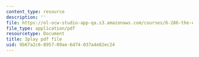 ```yaml
---
content_type: resource
description: ''
file: https://ol-ocw-studio-app-qa.s3.amazonaws.com/courses/8-286-the-early-universe-fall-2013/9b67a2c6895709ae6d74037a4e82ec24_wuPEmfon9lg.pdf
file_type: application/pdf
resourcetype: Document
title: 3play pdf file
uid: 9b67a2c6-8957-09ae-6d74-037a4e82ec24
---
```

